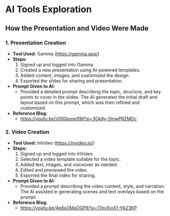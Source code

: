# AI Tools Exploration

## How the Presentation and Video Were Made

### 1. Presentation Creation
- **Tool Used:** Gamma (https://gamma.app/)
- **Steps:**
  1. Signed up and logged into Gamma.
  2. Created a new presentation using AI-powered templates.
  3. Added content, images, and customized the design.
  4. Exported the slides for sharing and presentation.
- **Prompt Given to AI:**
  - Provided a detailed prompt describing the topic, structure, and key points to cover in the slides. The AI generated the initial draft and layout based on this prompt, which was then refined and customized.
- **Reference Blog:**
  -  https://youtu.be/V0lGbone1fM?si=3Ok8y-5InwPRZMDc

### 2. Video Creation
- **Tool Used:** InVideo (https://invideo.io/)
- **Steps:**
  1. Signed up and logged into InVideo.
  2. Selected a video template suitable for the topic.
  3. Added text, images, and voiceover as needed.
  4. Edited and previewed the video.
  5. Exported the final video for sharing.
- **Prompt Given to AI:**
  - Provided a prompt describing the video content, style, and narration. The AI assisted in generating scenes and text overlays based on the prompt.
- **Reference Blog:**
  - https://youtu.be/4g6sOMaOQP8?si=17pvXioX1-YA23KP


